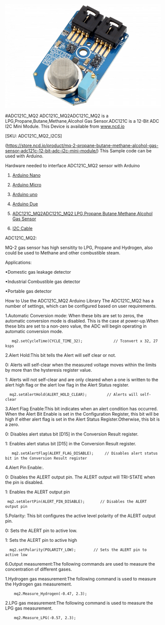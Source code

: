 
[![ADC121C_MQ2](ADC121C_I2CGAS_MQ2.png)](https://store.ncd.io/product/mq-2-propane-butane-methane-alcohol-gas-sensor-adc121c-12-bit-adc-i2c-mini-module/)

#ADC121C_MQ2
ADC121C_MQ2ADC121C_MQ2 is a LPG,Propane,Butane,Methane,Alcohol Gas Sensor.ADC121C is a 12-Bit ADC I2C Mini Module.
This Device is available from www.ncd.io 

[SKU: ADC121C_MQ2_I2CS]

(https://store.ncd.io/product/mq-2-propane-butane-methane-alcohol-gas-sensor-adc121c-12-bit-adc-i2c-mini-module/)
This Sample code can be used with Arduino.

Hardware needed to interface ADC121C_MQ2 sensor with Arduino

1. <a href="https://store.ncd.io/product/i2c-shield-for-arduino-nano/">Arduino Nano</a>

2. <a href="https://store.ncd.io/product/i2c-shield-for-arduino-micro-with-i2c-expansion-port/">Arduino Micro</a>

3. <a href="https://store.ncd.io/product/i2c-shield-for-arduino-uno/">Arduino uno</a>

4. <a href="https://store.ncd.io/product/dual-i2c-shield-for-arduino-due-with-modular-communications-interface/">Arduino Due</a>

5. <a href="https://store.ncd.io/product/mq-2-propane-butane-methane-alcohol-gas-sensor-adc121c-12-bit-adc-i2c-mini-module/">ADC121C_MQ2ADC121C_MQ2 LPG,Propane,Butane,Methane,Alcohol Gas Sensor</a>

6. <a href="https://store.ncd.io/product/i%C2%B2c-cable/">I2C Cable</a>

ADC121C_MQ2:

MQ-2 gas sensor has high sensitity to LPG, Propane and Hydrogen, also could be used to Methane and other combustible steam.

Applications:

•Domestic gas leakage detector

•Industrial Combustible gas detector

•Portable gas detector 

How to Use the ADC121C_MQ2 Arduino Library
The ADC121C_MQ2 has a number of settings, which can be configured based on user requirements.

1.Automatic Conversion mode: When these bits are set to zeros, the automatic conversion mode is disabled. This is the case at power-up.When these bits are set to a non-zero value, the ADC will begin operating in automatic conversion mode.

       mq2.setCycleTime(CYCLE_TIME_32);              // Tconvert x 32, 27 ksps
    
2.Alert Hold:This bit tells the Alert will self clear or not.

   0: Alerts will self-clear when the measured voltage moves within the limits by more than the hysteresis register value.
  
   1: Alerts will not self-clear and are only cleared when a one is written to the alert high flag or the alert low flag in the Alert Status register.

      mq2.setAlertHold(ALERT_HOLD_CLEAR);         // Alerts will self-clear

3.Alert Flag Enable:This bit indicates when an alert condition has occurred. When the Alert Bit Enable is set in the Configuration Register, this bit will be high if either alert flag is set in the Alert Status Register.Otherwise, this bit is a zero.

   0: Disables alert status bit [D15] in the Conversion Result register.
  
   1: Enables alert status bit [D15] in the Conversion Result register.

       mq2.setAlertFlag(ALERT_FLAG_DISABLE);     // Disables alert status bit in the Conversion Result register
       
4.Alert Pin Enable:.

   0: Disables the ALERT output pin. The ALERT output will TRI-STATE when the pin is disabled.
  
   1: Enables the ALERT output pin
  
     mq2.setAlertPin(ALERT_PIN_DISABLE);       // Disables the ALERT output pin

5.Polarity: This bit configures the active level polarity of the ALERT output pin.

   0: Sets the ALERT pin to active low.
 
   1: Sets the ALERT pin to active high
 
      mq2.setPolarity(POLARITY_LOW);        // Sets the ALERT pin to active low
    
6.Output measurement:The following commands are used to measure the concentration of different gases.

  1.Hydrogen gas measurement:The following command is used to measure the Hydrogen gas measurement.
       
        mq2.Measure_Hydrogen(-0.47, 2.3);     
     
  2.LPG gas measurement:The following command is used to measure the LPG gas measurement.
    
        mq2.Measure_LPG(-0.57, 2.3);
